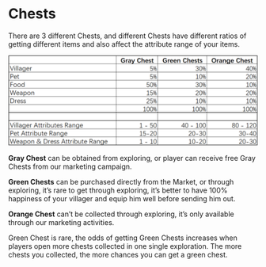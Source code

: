 # Chests

There are 3 different Chests, and different Chests have different ratios of getting different items and also affect the attribute range of your items.

![](../.gitbook/assets/chest.png)

**Gray Chest** can be obtained from exploring, or player can receive free Gray Chests from our marketing campaign.&#x20;

**Green Chests** can be purchased directly from the Market, or through exploring, it’s rare to get through exploring, it’s better to have 100% happiness of your villager and equip him well before sending him out.

**Orange Chest** can’t be collected through exploring, it’s only available through our marketing activities.

Green Chest is rare, the odds of getting Green Chests increases when players open more chests collected in one single exploration. The more chests you collected, the more chances you can get a green chest.
